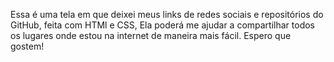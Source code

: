 Essa é uma tela em que deixei meus links de redes sociais e repositórios do GitHub, feita com HTMl e CSS,
Ela poderá me ajudar a compartilhar todos os lugares onde estou na internet de maneira mais fácil.
Espero que gostem!
